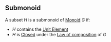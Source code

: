 ## Submonoid  
A subset $H$ is a submonoid of [Monoid](./Monoid.md) $G$ if:  
- $H$ contains the [Unit Element](../Unit-Element.md)  
- $H$ is [Closed](../Closure.md#Closed%20under%20law%20of%20composition) under the [Law of composition](../Law-of-composition.md) of $G$